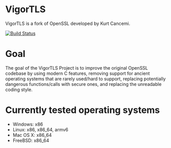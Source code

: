 VigorTLS
========

VigorTLS is a fork of OpenSSL developed by Kurt Cancemi.

[![Build Status](https://secure.travis-ci.org/vigortls/vigortls.png)](http://travis-ci.org/vigortls/vigortls)

Goal
====

The goal of the VigorTLS Project is to improve the original OpenSSL codebase
by using modern C features, removing support for ancient operating systems
that are rarely used/hard to support, replacing potentially dangerous
functions/calls with secure ones, and replacing the unreadable coding style.

Currently tested operating systems
==================================

* Windows: x86
* Linux: x86, x86_64, armv6
* Mac OS X: x86_64
* FreeBSD: x86_64
